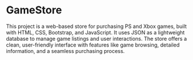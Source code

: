 # GameStore
This project is a web-based store for purchasing PS and Xbox games, built with HTML, CSS, Bootstrap, and JavaScript. It uses JSON as a lightweight database to manage game listings and user interactions. The store offers a clean, user-friendly interface with features like game browsing, detailed information, and a seamless purchasing process.

